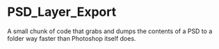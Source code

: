 # PSD_Layer_Export
A small chunk of code that grabs and dumps the contents of a PSD to a folder way faster than Photoshop itself does.
